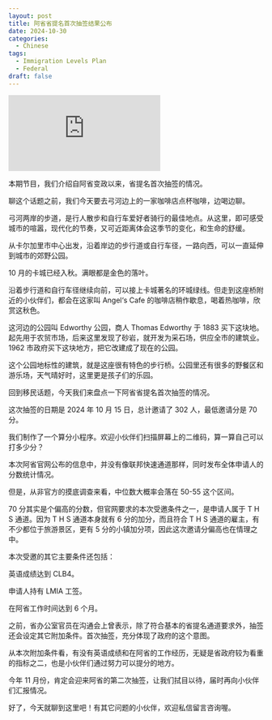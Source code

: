```yaml
---
layout: post
title: 阿省省提名首次抽签结果公布
date: 2024-10-30
categories:
  - Chinese
tags:
  - Immigration Levels Plan
  - Federal
draft: false
---
```


<div class="videoWrapper">
<iframe src="https://www.youtube.com/embed/AbXA81oao_4" title="YouTube video player" frameborder="0" allow="accelerometer; autoplay; clipboard-write; encrypted-media; gyroscope; picture-in-picture" allowfullscreen></iframe>
</div>
<div style="display: flex; align-items: flex-start; justify-content: center; font-size: 14px; color: #777;"></div>

本期节目，我们介绍自阿省变政以来，省提名首次抽签的情况。

<!-- more -->

聊这个话题之前，我们今天要去弓河边上的一家咖啡店点杯咖啡，边喝边聊。

弓河两岸的步道，是行人散步和自行车爱好者骑行的最佳地点。从这里，即可感受城市的喧嚣，现代化的节奏，又可近距离体会这季节的变化，和生命的舒缓。

从卡尔加里市中心出发，沿着岸边的步行道或自行车径，一路向西，可以一直延伸到城市的郊野公园。

10 月的卡城已经入秋。满眼都是金色的落叶。

沿着步行道和自行车径继续向前，可以接上卡城著名的环城绿线。但走到这座桥附近的小伙伴们，都会在这家叫 Angel‘s Cafe 的咖啡店稍作歇息，喝着热咖啡，欣赏这秋色。

这河边的公园叫 Edworthy 公园，商人 Thomas Edworthy 于 1883 买下这块地。起先用于农贸市场，后来这里发现了砂岩，就开发为采石场，供应全市的建筑业。1962 市政府买下这块地方，把它改建成了现在的公园。

这个公园地标性的建筑，就是这座很有特色的步行桥。公园里还有很多的野餐区和游乐场，天气晴好时，这里更是孩子们的乐园。

回到移民话题，今天我们来盘点一下阿省省提名首次抽签的情况。

这次抽签的日期是 2024 年 10 月 15 日，总计邀请了 302 人，最低邀请分是 70 分。

我们制作了一个算分小程序。欢迎小伙伴们扫描屏幕上的二维码，算一算自己可以打多少分？

本次阿省官网公布的信息中，并没有像联邦快速通道那样，同时发布全体申请人的分数统计情况。

但是，从非官方的摸底调查来看，中位数大概率会落在 50-55 这个区间。

70 分其实是个偏高的分数，但官网要求的本次受邀条件之一，是申请人属于 T H S 通道。因为 T H S 通道本身就有 6 分的加分，而且符合 T H S 通道的雇主，有不少都位于旅游景区，更有 5 分的小镇加分项，因此这次邀请分偏高也在情理之中。

本次受邀的其它主要条件还包括：

英语成绩达到 CLB4。

申请人持有 LMIA 工签。

在阿省工作时间达到 6 个月。

之前，省办公室官员在沟通会上曾表示，除了符合基本的省提名通道要求外，抽签还会设定其它附加条件。首次抽签，充分体现了政府的这个意图。

从本次附加条件看，有没有英语成绩和在阿省的工作经历，无疑是省政府较为看重的指标之二，也是小伙伴们通过努力可以提分的地方。

今年 11 月份，肯定会迎来阿省的第二次抽签，让我们拭目以待，届时再向小伙伴们汇报情况。

好了，今天就聊到这里吧！有其它问题的小伙伴，欢迎私信留言咨询喔。
